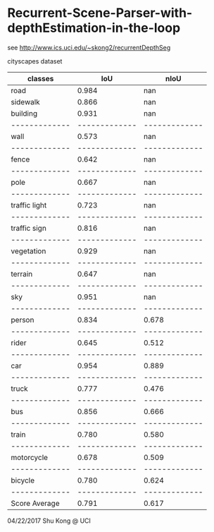 # Recurrent-Scene-Parser-with-depthEstimation-in-the-loop


see http://www.ics.uci.edu/~skong2/recurrentDepthSeg



cityscapes dataset

classes | IoU | nIoU
-------------|-------------|-------------
road           | 0.984   |    nan
sidewalk       | 0.866   |    nan
building       | 0.931   |    nan
-------------|-------------|-------------
wall           | 0.573   |    nan
-------------|-------------|-------------
fence          | 0.642   |    nan
-------------|-------------|-------------
pole           | 0.667   |    nan
-------------|-------------|-------------
traffic light  | 0.723   |    nan
-------------|-------------|-------------
traffic sign   | 0.816   |    nan
-------------|-------------|-------------
vegetation     | 0.929   |    nan
-------------|-------------|-------------
terrain        | 0.647   |    nan
-------------|-------------|-------------
sky            | 0.951   |    nan
-------------|-------------|-------------
person         | 0.834   |  0.678
-------------|-------------|-------------
rider          | 0.645   |  0.512
-------------|-------------|-------------
car            | 0.954   |  0.889
-------------|-------------|-------------
truck          | 0.777   |  0.476
-------------|-------------|-------------
bus            | 0.856   |  0.666
-------------|-------------|-------------
train          | 0.780   |  0.580
-------------|-------------|-------------
motorcycle     | 0.678   |  0.509
-------------|-------------|-------------
bicycle        | 0.780   |  0.624
-------------|-------------|-------------
Score Average  | 0.791   |  0.617


04/22/2017
Shu Kong @ UCI
